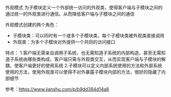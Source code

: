 外观模式
为子模块定义一个外部统一访问的外观类，使得客户端与子模块之间的通过统一的外观类进行通信。从而降低客户端与子模块之间的通信


外观模式创建的两个角色：
* 子模块类：可以同时有一个或多个子模块类，每个子模块类被外观类直接调用
* 外观类：为多个子模块对外提供一个共同的访问接口


特点：
1.客户端无需亲自调用子系统，也无需知道子系统的内部构造，甚至无需知道子系统由哪些类构成，客户端只需与外观类交互，从而实现客户端与子模块的解耦，使客户端更好的使用系统
2.子模块可以定义内部系统使用的方法和外部系统使用的方法，使用外观类可以使得不对外暴露子模块内部的方法，很好的隐藏了内部细节

参考：https://www.jianshu.com/p/b9dd384d14a8


